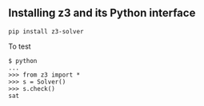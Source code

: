 ## Installing z3 and its Python interface

```
pip install z3-solver
```

To test
```
$ python    
...     
>>> from z3 import *      
>>> s = Solver()
>>> s.check()       
sat      
````  
